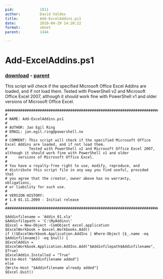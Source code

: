 ```yaml
---
pid:            1811
author:         David Valdes
title:          Add-ExcelAddins.ps1
date:           2010-04-29 14:20:22
format:         vbnet
parent:         1444

---
```


# Add-ExcelAddins.ps1

### [download](//scripts/1811.vb) - [parent](//scripts/1444.md)

This script will check if the specified Microsoft Office Excel Addins are loaded, and if not load them.
Tested with PowerShell v2 and Microsoft Office Excel 2007, although it should work fine with PowerShell v1 and older versions of Microsoft Office Excel.					

```vbnet
###########################################################################"
#
# NAME: Add-ExcelAddins.ps1
#
# AUTHOR: Jan Egil Ring
# EMAIL: jan.egil.ring@powershell.no
#
# COMMENT: This script will check if the specified Microsoft Office Excel Addins are loaded, and if not load them.
#          Tested with PowerShell v2 and Microsoft Office Excel 2007, although it should work fine with PowerShell v1 and older
#	  versions of Microsoft Office Excel.
#
# You have a royalty-free right to use, modify, reproduce, and
# distribute this script file in any way you find useful, provided that
# you agree that the creator, owner above has no warranty, obligations,
# or liability for such use.
#
# VERSION HISTORY:
# 1.0 01.11.2009 - Initial release
#
###########################################################################"

$Addinfilename = 'Addin_01.xla'
$Addinfilepath = 'C:\MyAddins\'
$Excel = New-Object -ComObject excel.application
$ExcelWorkbook = $excel.Workbooks.Add()
if (($ExcelWorkbook.Application.AddIns | Where-Object {$_.name -eq $Addinfilename}) -eq $null) {
$ExcelAddin = $ExcelWorkbook.Application.AddIns.Add("$Addinfilepath$Addinfilename", $True)
$ExcelAddin.Installed = "True"
Write-Host "$Addinfilename added"}
else
{Write-Host "$Addinfilename already added"}
$Excel.Quit()
```

